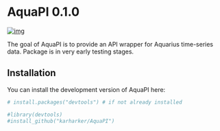 
<!-- README.md is generated from README.Rmd. Please edit that file -->

# AquaPI 0.1.0

<!-- badges: start -->

[![img](https://img.shields.io/badge/Lifecycle-Experimental-339999)](https://github.com/bcgov/repomountie/blob/master/doc/lifecycle-badges.md)
<!-- badges: end -->

The goal of AquaPI is to provide an API wrapper for Aquarius time-series
data. Package is in very early testing stages.

## Installation

You can install the development version of AquaPI here:

``` r
# install.packages("devtools") # if not already installed

#library(devtools)
#install_github("karharker/AquaPI")
```
